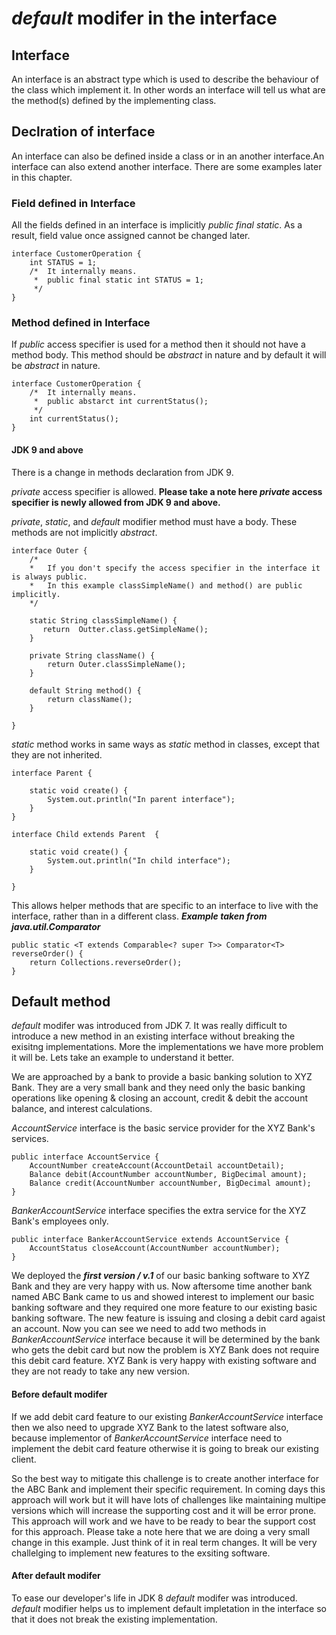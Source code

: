 # _default_ modifer in the interface
## Interface

An interface is an abstract type which is used to describe the behaviour of the class which implement it. In other words an interface will tell us what are the method(s) defined by the implementing class. 

## Declration of interface
An interface can also be defined inside a class or in an another interface.An interface can also extend another interface. There are some examples later in this chapter. 

### Field defined in Interface

All the fields defined in an interface is implicitly *public final static*. As a result, field value once assigned cannot be changed later. 
 
```
interface CustomerOperation {
    int STATUS = 1; 
    /*  It internally means. 
     *  public final static int STATUS = 1; 
     */
}
```
### Method defined in Interface

If *public* access specifier is used for a method then it should not have a method body.  This method should be *abstract* in nature and by default it will be *abstract* in nature. 

```
interface CustomerOperation {
    /*  It internally means. 
     *  public abstarct int currentStatus(); 
     */
    int currentStatus();
}
```

#### JDK 9 and above 
There is a change in methods declaration from JDK 9. 

*private* access specifier is allowed. **Please take a note here *private* access specifier is newly allowed from JDK 9 and above.** 

*private*, *static*, and *default* modifier method must have a body. These methods are not implicitly *abstract*.

```
interface Outer {
    /*  
    *   If you don't specify the access specifier in the interface it is always public.
    *   In this example classSimpleName() and method() are public implicitly. 
    */

    static String classSimpleName() {
       return  Outter.class.getSimpleName();
    }

    private String className() {
        return Outer.classSimpleName();
    }

    default String method() {
        return className();
    }

}
```
*static* method works in same ways as *static* method in classes, except that they are not inherited. 

```
interface Parent {
    
    static void create() {
        System.out.println("In parent interface");
    }
}
```
```
interface Child extends Parent  {

    static void create() {
        System.out.println("In child interface");
    }

}
```
This allows helper methods that are specific to an interface to live with the interface, rather than in a different class.
___Example taken from ***java.util.Comparator***___

```
public static <T extends Comparable<? super T>> Comparator<T> reverseOrder() {
    return Collections.reverseOrder();
}
 ```   

## Default method
*default* modifer was introduced from JDK 7. It was really difficult to introduce a new method in an existing interface without breaking the exisitng implementations. More the implementations we have more problem it will be.  Lets take an example to understand it better. 

We are approached by a bank to provide a basic banking solution to XYZ Bank. They are a very small bank and they need only the basic banking operations like opening & closing an account, credit & debit the account balance, and interest calculations.  

_AccountService_ interface is the basic service provider for the XYZ Bank's services. 
```
public interface AccountService {
    AccountNumber createAccount(AccountDetail accountDetail); 
    Balance debit(AccountNumber accountNumber, BigDecimal amount);
    Balance credit(AccountNumber accountNumber, BigDecimal amount);
}
```
_BankerAccountService_ interface  specifies the extra service for the XYZ Bank's employees only.
```
public interface BankerAccountService extends AccountService {
    AccountStatus closeAccount(AccountNumber accountNumber); 
}
```
We deployed the ***first version / v.1*** of our basic banking software to XYZ Bank and they are very happy with us. 
Now aftersome time another bank named ABC Bank came to us and showed interest to implement our basic banking software and they required one more feature to our existing basic banking software. 
The new feature is issuing and closing a debit card agaist an account. Now you can see we need to add two methods in _BankerAccountService_ interface because it will be determined by the bank who gets the debit card but now the problem is XYZ Bank does not require this debit card feature. XYZ Bank is very happy with existing software and they are not ready to take any new version. 

#### Before default modifer 
If we add debit card feature to our existing _BankerAccountService_ interface then we also need to upgrade XYZ Bank to the latest software also, because implementor of _BankerAccountService_ interface need to implement the debit card feature otherwise it is going to break our existing client. 

So the best way to mitigate this challenge is to create another interface for the ABC Bank and implement their specific requirement. In coming days this approach will work but it will have lots of challenges like maintaining multipe versions which will increase the supporting cost and it will be error prone. 
This approach will work and we have to be ready to bear the support cost for this approach. 
Please take a note here that we are doing a very small change in this example. Just think of it in real term changes. It will be very challelging to implement new features to the exsiting software. 

#### After default modifer 
To ease our developer's life in JDK 8 *default* modifer was introduced. *default* modifier helps us to implement default impletation in the interface so that it does not break the existing implementation. 
